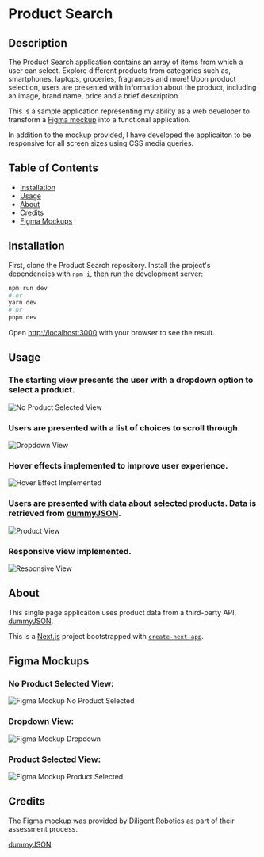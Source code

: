 # Product Search
## Description
The Product Search application contains an array of items from which a user can select. Explore different products from categories such as, smartphones, laptops, groceries, fragrances and more! Upon product selection, users are presented with information about the product, including an image, brand name, price and a brief description. 

This is a sample application representing my ability as a web developer to transform a [Figma mockup](https://www.figma.com/file/mWoyEepUuW9un60QzOnpUp/Frontend-Engineer-Take-Home-Assessment?type=design&node-id=1%3A15&mode=design&t=EomlY3pCiMAveAWz-1) into a functional application. 

In addition to the mockup provided, I have developed the applicaiton to be responsive for all screen sizes using CSS media queries.

## Table of Contents
- [Installation](#installation)
- [Usage](#usage) 
- [About](#about)
- [Credits](#credits)
- [Figma Mockups](#figma-mockups)

## Installation

First, clone the Product Search repository. Install the project's dependencies with `npm i`, then run the development server:

```bash
npm run dev
# or
yarn dev
# or
pnpm dev
```

Open [http://localhost:3000](http://localhost:3000) with your browser to see the result.

## Usage
### The starting view presents the user with a dropdown option to select a product. 
![No Product Selected View](./public/noProductSelectedView.png)

### Users are presented with a list of choices to scroll through. 
![Dropdown View](./public/dropdownView.png)

### Hover effects implemented to improve user experience.
![Hover Effect Implemented](./public/selectAProductHover.jpg)

### Users are presented with data about selected products. Data is retrieved from  [dummyJSON](https://dummyjson.com/docs/products).
![Product View](./public/productSelectedView.png)

### Responsive view implemented.
![Responsive View](./public/responsiveView.png)

## About
This single page applicaiton uses product data from a third-party API, [dummyJSON](https://dummyjson.com/docs/products). 

This is a [Next.js](https://nextjs.org/) project bootstrapped with [`create-next-app`](https://github.com/vercel/next.js/tree/canary/packages/create-next-app).

## Figma Mockups
### No Product Selected View:
![Figma Mockup No Product Selected](./public/figmaNoneSelected.png)

### Dropdown View:
![Figma Mockup Dropdown](./public/figmaDropdown.png)

### Product Selected View:
![Figma Mockup Product Selected](./public/figmaProductSelected.png)

## Credits
The Figma mockup was provided by [Diligent Robotics](https://www.diligentrobots.com/) as part of their assessment process. 

[dummyJSON](https://dummyjson.com/docs/products)